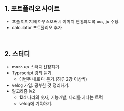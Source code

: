 ## 1. 포트폴리오 사이트
- 포폴 이미지에 마우스오버시 이미지 변경되도록 css, js 수정.
- calculator 포트폴리오 추가.

<br/>

## 2. 스터디
- mash up 스터디 신청하기.
- Typescript 강의 듣기.
  - 이번주 내로 다 듣기.(하루 2강 이상씩)
- velog 가입. 공부한 것 정리하기.
- 알고리즘 lv2 
  - 124 나라의 숫자, 기능개발, 다리를 지나는 트럭
  - velog에 기록하기.
